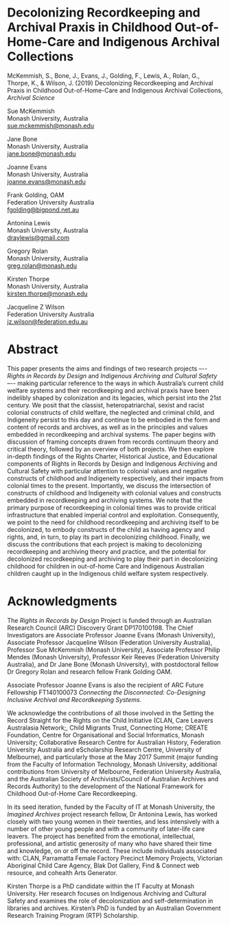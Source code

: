 # Decolonizing Recordkeeping and Archival Praxis in Childhood Out-of-Home-Care and Indigenous Archival Collections

McKemmish, S., Bone, J., Evans, J., Golding, F., Lewis, A., Rolan, G., Thorpe, K., & Wilson, J. (2019) Decolonizing Recordkeeping and Archival Praxis in Childhood Out-of-Home-Care and Indigenous Archival Collections, _Archival Science_

Sue McKemmish \
Monash University, Australia \
sue.mckemmish@monash.edu

Jane Bone \
Monash University, Australia \
jane.bone@monash.edu

Joanne Evans \
Monash University, Australia \
joanne.evans@monash.edu

Frank Golding, OAM \
Federation University Australia \
fgolding@bigpond.net.au 

Antonina Lewis \
Monash University, Australia \
draylewis@gmail.com

Gregory Rolan \
Monash University, Australia \
greg.rolan@monash.edu

Kirsten Thorpe \
Monash University, Australia \
kirsten.thorpe@monash.edu 

Jacqueline Z Wilson \
Federation University Australia \
jz.wilson@federation.edu.au 

# Abstract 

This paper presents the aims and findings of two research projects –-- _Rights in Records by Design_ and _Indigenous Archiving and Cultural Safety_ –-- making particular reference to the ways in which Australia’s current child welfare systems and their recordkeeping and archival praxis have been indelibly shaped by colonization and its legacies, which persist into the 21st century. We posit that the classist, heteropatriarchal, sexist and racist colonial constructs of child welfare, the neglected and criminal child, and Indigeneity persist to this day and continue to be embodied in the form and content of records and archives, as well as in the principles and values embedded in recordkeeping and archival systems. The paper begins with discussion of framing concepts drawn from records continuum theory and critical theory, followed by an overview of both projects. We then explore in-depth findings of the Rights Charter, Historical Justice, and Educational components of Rights in Records by Design and Indigenous Archiving and Cultural Safety with particular attention to colonial values and negative constructs of childhood and Indigeneity respectively, and their impacts from colonial times to the present. Importantly, we discuss the intersection of constructs of childhood and Indigeneity with colonial values and constructs embedded in recordkeeping and archiving systems. We note that the primary purpose of recordkeeping in colonial times was to provide critical infrastructure that enabled imperial control and exploitation. Consequently, we point to the need for childhood recordkeeping and archiving itself to be decolonized, to embody constructs of the child as having agency and rights, and, in turn, to play its part in decolonizing childhood. Finally, we discuss the contributions that each project is making to decolonizing recordkeeping and archiving theory and practice, and the potential for decolonized recordkeeping and archiving to play their part in decolonizing childhood for children in out-of-home Care and Indigenous Australian children caught up in the Indigenous child welfare system respectively.

# Acknowledgments

The _Rights in Records by Design_ Project is funded through an Australian Research Council (ARC) Discovery Grant DP170100198. The Chief Investigators are Associate Professor Joanne Evans (Monash University), Associate Professor Jacqueline Wilson (Federation University Australia), Professor Sue McKemmish (Monash University), Associate Professor Philip Mendes (Monash University), Professor Keir Reeves (Federation University Australia), and Dr Jane Bone (Monash University), with postdoctoral fellow Dr Gregory Rolan and research fellow Frank Golding OAM.

Associate Professor Joanne Evans is also the recipient of ARC Future Fellowship FT140100073 _Connecting the Disconnected: Co-Designing Inclusive Archival and Recordkeeping Systems_.

We acknowledge the contributions of all those involved in the Setting the Record Straight for the Rights on the Child Initiative (CLAN, Care Leavers Australasia Network;, Child Migrants Trust, Connecting Home; CREATE Foundation, Centre for Organisational and Social Informatics, Monash University; Collaborative Research Centre for Australian History, Federation University Australia and eScholarship Research Centre, University of Melbourne), and particularly those at the May 2017 Summit (major funding from the Faculty of Information Technology, Monash University, additional contributions from University of Melbourne, Federation University Australia, and the Australian Society of Archivists/Council of Australian Archives and Records Authority) to the development of the National Framework for Childhood Out-of-Home Care Recordkeeping.

In its seed iteration, funded by the Faculty of IT at Monash University, the _Imagined Archives_ project research fellow, Dr Antonina Lewis, has worked closely with two young women in their twenties, and less intensively with a number of other young people and with a community of later-life care leavers. The project has benefited from the emotional, intellectual, professional, and artistic generosity of many who have shared their time and knowledge, on or off the record. These include individuals associated with: CLAN, Parramatta Female Factory Precinct Memory Projects, Victorian Aboriginal Child Care Agency, Blak Dot Gallery, Find & Connect web resource, and cohealth Arts Generator.

Kirsten Thorpe is a PhD candidate within the IT Faculty at Monash University. Her research focuses on Indigenous Archiving and Cultural Safety and examines the role of decolonization and self-determination in libraries and archives. Kirsten’s PhD is funded by an Australian Government Research Training Program (RTP) Scholarship.

